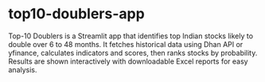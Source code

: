 # top10-doublers-app
Top-10 Doublers is a Streamlit app that identifies top Indian stocks likely to double over 6 to 48 months. It fetches historical data using Dhan API or yfinance, calculates indicators and scores, then ranks stocks by probability. Results are shown interactively with downloadable Excel reports for easy analysis.
